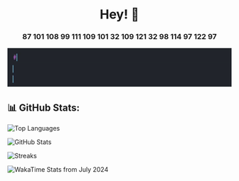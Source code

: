 <div align="center">
  <h1>Hey! 👋</h1>
   <h3>87 101 108 99 111 109 101 32 109 121 32 98 114 97 122 97</h3>
  <img src="https://raw.githubusercontent.com/rahmonov9779/rahmonov9779/main/print_hello.gif" alt="Header" />
</div>

## 📊 GitHub Stats:

![Top Languages](https://github-readme-stats.vercel.app/api/top-langs/?username=rahmonov9779&layout=compact&theme=radical)

![GitHub Stats](https://github-readme-stats.vercel.app/api?username=rahmonov9779&show_icons=true&theme=radical)

![Streaks](https://github-readme-streak-stats.herokuapp.com/?user=rahmonov9779&theme=radical)

![WakaTime Stats from July 2024](https://github-readme-stats.vercel.app/api/wakatime?username=rahmonov9779&theme=radical)
